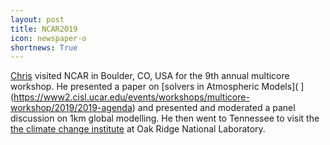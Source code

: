 ```yaml
---
layout: post
title: NCAR2019
icon: newspaper-o
shortnews: True
---
```


[Chris](bio/chris.html) visited NCAR in Boulder, CO, USA for the 9th annual multicore workshop. He presented a paper on [solvers in Atmospheric Models](
](https://www2.cisl.ucar.edu/events/workshops/multicore-workshop/2019/2019-agenda) and presented and moderated a panel discussion on 1km global modelling.
He then went to Tennessee to visit the [the climate change institute](https://ccsi.ornl.gov) at Oak Ridge
National Laboratory.
